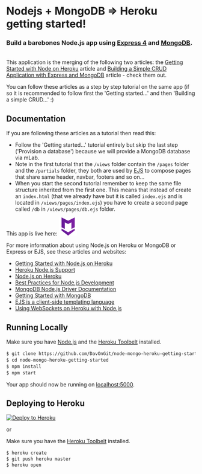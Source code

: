 # **Nodejs + MongoDB => Heroku getting started!**

### Build a barebones Node.js app using [Express 4](http://expressjs.com/) and [MongoDB](https://www.mongodb.com/).
&nbsp;  
This application is the merging of the following two articles: the [Getting Started with Node on Heroku](https://devcenter.heroku.com/articles/getting-started-with-nodejs) article and [Building a Simple CRUD Application with Express and MongoDB](https://zellwk.com/blog/crud-express-mongodb/) article - check them out.

You can follow these articles as a step by step tutorial on the same app (if so it is recommended to follow first the 'Getting started...' and then 'Building a simple CRUD...' :)

## Documentation

If you are following these articles as a tutorial then read this:
- Follow the 'Getting started...' tutorial entirely but skip the last step ('Provision a database') because we will provide a MongoDB database via mLab.
- Note in the first tutorial that the `/views` folder contain the `/pages` folder and the `/partials` folder, they both are used by [EJS](http://www.embeddedjs.com/) to compose pages that share same header, navbar, footers and so on...
- When you start the second tutorial remember to keep the same file structure inherited from the first one. This means that instead of create an `index.html` (that we already have but it is called `index.ejs` and is located in `/views/pages/index.ejs`) you have to create a second page called `/db` in `/views/pages/db.ejs` folder.

This app is live here: [![logo](/public/icon48.png "Run the demo app on heroku")](https://hero-tut.herokuapp.com/)

For more information about using Node.js on Heroku or MongoDB or Express or EJS, see these articles and websites:

- [Getting Started with Node.js on Heroku](https://devcenter.heroku.com/articles/getting-started-with-nodejs)
- [Heroku Node.js Support](https://devcenter.heroku.com/articles/nodejs-support)
- [Node.js on Heroku](https://devcenter.heroku.com/categories/nodejs)
- [Best Practices for Node.js Development](https://devcenter.heroku.com/articles/node-best-practices)
- [MongoDB Node.js Driver Documentation](http://mongodb.github.io/node-mongodb-native/2.2/)
- [Getting Started with MongoDB](https://docs.mongodb.com/getting-started/shell/)
- [EJS is a client-side templating language](http://www.embeddedjs.com/)
- [Using WebSockets on Heroku with Node.js](https://devcenter.heroku.com/articles/node-websockets)

## Running Locally

Make sure you have [Node.js](http://nodejs.org/) and the [Heroku Toolbelt](https://toolbelt.heroku.com/) installed.

```sh
$ git clone https://github.com/DavOnGit/node-mongo-heroku-getting-started.git # or clone your own fork
$ cd node-mongo-heroku-getting-started
$ npm install
$ npm start
```

Your app should now be running on [localhost:5000](http://localhost:5000/).

## Deploying to Heroku

[![Deploy to Heroku](https://www.herokucdn.com/deploy/button.png)](https://heroku.com/deploy)

or

Make sure you have the [Heroku Toolbelt](https://toolbelt.heroku.com/) installed.

```
$ heroku create
$ git push heroku master
$ heroku open
```
